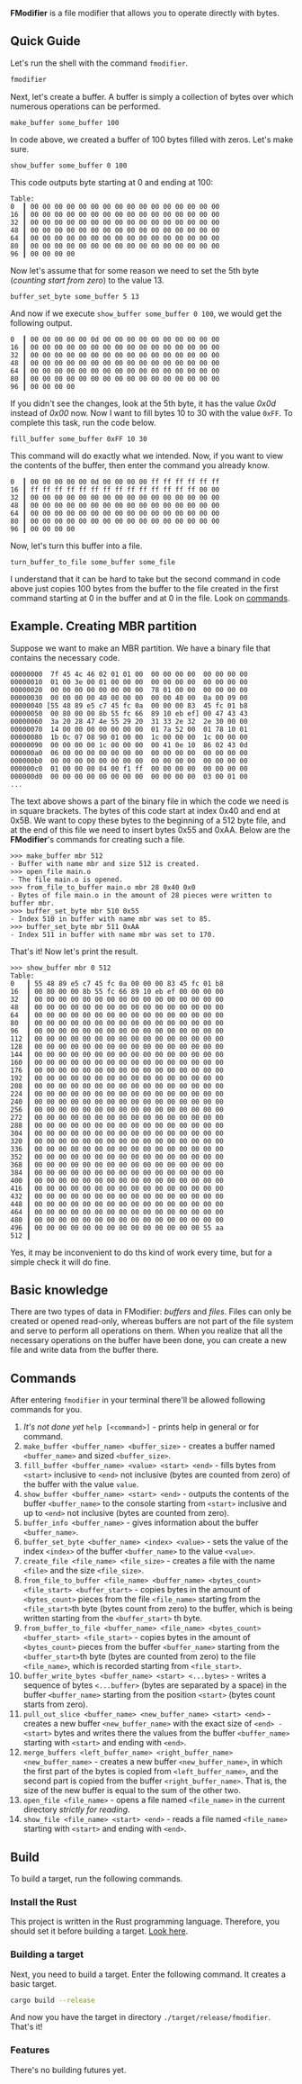 **FModifier** is a file modifier that allows you to operate directly with bytes.
## Quick Guide
Let's run the shell with the command `fmodifier`.
```bash
fmodifier
```
Next, let's create a buffer. A buffer is simply a collection of bytes over which numerous operations can be performed.
```fmodifier
make_buffer some_buffer 100
```
In code above, we created a buffer of 100 bytes filled with zeros. Let's make sure.
```fmodifier
show_buffer some_buffer 0 100
```
This code outputs byte starting at 0 and ending at 100:
```
Table:
0  ┃ 00 00 00 00 00 00 00 00 00 00 00 00 00 00 00 00
16 ┃ 00 00 00 00 00 00 00 00 00 00 00 00 00 00 00 00
32 ┃ 00 00 00 00 00 00 00 00 00 00 00 00 00 00 00 00
48 ┃ 00 00 00 00 00 00 00 00 00 00 00 00 00 00 00 00
64 ┃ 00 00 00 00 00 00 00 00 00 00 00 00 00 00 00 00
80 ┃ 00 00 00 00 00 00 00 00 00 00 00 00 00 00 00 00
96 ┃ 00 00 00 00
```
Now let's assume that for some reason we need to set the 5th byte (*counting start from zero*) to the value 13.
```fmodifier
buffer_set_byte some_buffer 5 13
```
And now if we execute `show_buffer some_buffer 0 100`, we would get the following output.
```
0  ┃ 00 00 00 00 00 0d 00 00 00 00 00 00 00 00 00 00
16 ┃ 00 00 00 00 00 00 00 00 00 00 00 00 00 00 00 00
32 ┃ 00 00 00 00 00 00 00 00 00 00 00 00 00 00 00 00
48 ┃ 00 00 00 00 00 00 00 00 00 00 00 00 00 00 00 00
64 ┃ 00 00 00 00 00 00 00 00 00 00 00 00 00 00 00 00
80 ┃ 00 00 00 00 00 00 00 00 00 00 00 00 00 00 00 00
96 ┃ 00 00 00 00
```
If you didn't see the changes, look at the 5th byte, it has the value *0x0d* instead of *0x00* now.
Now I want to fill bytes 10 to 30 with the value `0xFF`. To complete this task, run the code below.
```fmodifier
fill_buffer some_buffer 0xFF 10 30
```
This command will do exactly what we intended. Now, if you want to view the contents of the buffer, then enter the command you already know.
```
0  ┃ 00 00 00 00 00 0d 00 00 00 00 ff ff ff ff ff ff
16 ┃ ff ff ff ff ff ff ff ff ff ff ff ff ff ff 00 00
32 ┃ 00 00 00 00 00 00 00 00 00 00 00 00 00 00 00 00
48 ┃ 00 00 00 00 00 00 00 00 00 00 00 00 00 00 00 00
64 ┃ 00 00 00 00 00 00 00 00 00 00 00 00 00 00 00 00
80 ┃ 00 00 00 00 00 00 00 00 00 00 00 00 00 00 00 00
96 ┃ 00 00 00 00
```
Now, let's turn this buffer into a file.
```fmodifier
turn_buffer_to_file some_buffer some_file
```
I understand that it can be hard to take but the second command in code above just copies 100 bytes from the buffer to the file created in the first command starting at 0 in the buffer and at 0 in the file. Look on [commands](#commands).
## Example. Creating MBR partition
Suppose we want to make an MBR partition. We have a binary file that contains the necessary code.
```
00000000  7f 45 4c 46 02 01 01 00  00 00 00 00  00 00 00 00
00000010  01 00 3e 00 01 00 00 00  00 00 00 00  00 00 00 00
00000020  00 00 00 00 00 00 00 00  78 01 00 00  00 00 00 00
00000030  00 00 00 00 40 00 00 00  00 00 40 00  0a 00 09 00
00000040 [55 48 89 e5 c7 45 fc 0a  00 00 00 83  45 fc 01 b8
00000050  00 80 00 00 8b 55 fc 66  89 10 eb ef] 00 47 43 43
00000060  3a 20 28 47 4e 55 29 20  31 33 2e 32  2e 30 00 00
00000070  14 00 00 00 00 00 00 00  01 7a 52 00  01 78 10 01
00000080  1b 0c 07 08 90 01 00 00  1c 00 00 00  1c 00 00 00
00000090  00 00 00 00 1c 00 00 00  00 41 0e 10  86 02 43 0d
000000a0  06 00 00 00 00 00 00 00  00 00 00 00  00 00 00 00
000000b0  00 00 00 00 00 00 00 00  00 00 00 00  00 00 00 00
000000c0  01 00 00 00 04 00 f1 ff  00 00 00 00  00 00 00 00
000000d0  00 00 00 00 00 00 00 00  00 00 00 00  03 00 01 00
...
```
The text above shows a part of the binary file in which the code we need is in square brackets. The bytes of this code start at index 0x40 and end at 0x5B.
We want to copy these bytes to the beginning of a 512 byte file, and at the end of this file we need to insert bytes 0x55 and 0xAA.
Below are the **FModifier**'s commands for creating such a file.
```
>>> make_buffer mbr 512
- Buffer with name mbr and size 512 is created.
>>> open_file main.o
- The file main.o is opened.
>>> from_file_to_buffer main.o mbr 28 0x40 0x0
- Bytes of file main.o in the amount of 28 pieces were written to buffer mbr.
>>> buffer_set_byte mbr 510 0x55
- Index 510 in buffer with name mbr was set to 85.
>>> buffer_set_byte mbr 511 0xAA
- Index 511 in buffer with name mbr was set to 170.
```
That's it! Now let's print the result.
```
>>> show_buffer mbr 0 512
Table:
0   ┃ 55 48 89 e5 c7 45 fc 0a 00 00 00 83 45 fc 01 b8 
16  ┃ 00 80 00 00 8b 55 fc 66 89 10 eb ef 00 00 00 00 
32  ┃ 00 00 00 00 00 00 00 00 00 00 00 00 00 00 00 00 
48  ┃ 00 00 00 00 00 00 00 00 00 00 00 00 00 00 00 00 
64  ┃ 00 00 00 00 00 00 00 00 00 00 00 00 00 00 00 00 
80  ┃ 00 00 00 00 00 00 00 00 00 00 00 00 00 00 00 00 
96  ┃ 00 00 00 00 00 00 00 00 00 00 00 00 00 00 00 00 
112 ┃ 00 00 00 00 00 00 00 00 00 00 00 00 00 00 00 00 
128 ┃ 00 00 00 00 00 00 00 00 00 00 00 00 00 00 00 00 
144 ┃ 00 00 00 00 00 00 00 00 00 00 00 00 00 00 00 00 
160 ┃ 00 00 00 00 00 00 00 00 00 00 00 00 00 00 00 00 
176 ┃ 00 00 00 00 00 00 00 00 00 00 00 00 00 00 00 00 
192 ┃ 00 00 00 00 00 00 00 00 00 00 00 00 00 00 00 00 
208 ┃ 00 00 00 00 00 00 00 00 00 00 00 00 00 00 00 00 
224 ┃ 00 00 00 00 00 00 00 00 00 00 00 00 00 00 00 00 
240 ┃ 00 00 00 00 00 00 00 00 00 00 00 00 00 00 00 00 
256 ┃ 00 00 00 00 00 00 00 00 00 00 00 00 00 00 00 00 
272 ┃ 00 00 00 00 00 00 00 00 00 00 00 00 00 00 00 00 
288 ┃ 00 00 00 00 00 00 00 00 00 00 00 00 00 00 00 00 
304 ┃ 00 00 00 00 00 00 00 00 00 00 00 00 00 00 00 00 
320 ┃ 00 00 00 00 00 00 00 00 00 00 00 00 00 00 00 00 
336 ┃ 00 00 00 00 00 00 00 00 00 00 00 00 00 00 00 00 
352 ┃ 00 00 00 00 00 00 00 00 00 00 00 00 00 00 00 00 
368 ┃ 00 00 00 00 00 00 00 00 00 00 00 00 00 00 00 00 
384 ┃ 00 00 00 00 00 00 00 00 00 00 00 00 00 00 00 00 
400 ┃ 00 00 00 00 00 00 00 00 00 00 00 00 00 00 00 00 
416 ┃ 00 00 00 00 00 00 00 00 00 00 00 00 00 00 00 00 
432 ┃ 00 00 00 00 00 00 00 00 00 00 00 00 00 00 00 00 
448 ┃ 00 00 00 00 00 00 00 00 00 00 00 00 00 00 00 00 
464 ┃ 00 00 00 00 00 00 00 00 00 00 00 00 00 00 00 00 
480 ┃ 00 00 00 00 00 00 00 00 00 00 00 00 00 00 00 00 
496 ┃ 00 00 00 00 00 00 00 00 00 00 00 00 00 00 55 aa 
512 ┃                                                 
```
Yes, it may be inconvenient to do ths kind of work every time, but for a simple check it will do fine.
## Basic knowledge
There are two types of data in FModifier: *buffers* and *files*. Files can only be created or opened read-only, whereas buffers are not part of the file system and serve to perform all operations on them.
When you realize that all the necessary operations on the buffer have been done, you can create a new file and write data from the buffer there.
## Commands
<a id="commands"></a>
After entering `fmodifier` in your terminal there'll be allowed following commands for you.
1. *It's not done yet* `help [<command>]` - prints help in general or for command.
2. `make_buffer <buffer_name> <buffer_size>` - creates a buffer named `<buffer_name>` and sized `<buffer_size>`.
3. `fill_buffer <buffer_name> <value> <start> <end>` - fills bytes from `<start>` inclusive to `<end>` not inclusive (bytes are counted from zero) of the buffer with the value `value`.
4. `show_buffer <buffer_name> <start> <end>` - outputs the contents of the buffer `<buffer_name>` to the console starting from `<start>` inclusive and up to `<end>` not inclusive (bytes are counted from zero).
5. `buffer_info <buffer_name>` - gives information about the buffer `<buffer_name>`.
6. `buffer_set_byte <buffer_name> <index> <value>` - sets the value of the index `<index>` of the buffer `<buffer_name>` to the value `<value>`.
7. `create_file <file_name> <file_size>` - creates a file with the name `<file>` and the size `<file_size>`.
8. `from_file_to_buffer <file_name> <buffer_name> <bytes_count> <file_start> <buffer_start>` - copies bytes in the amount of `<bytes_count>` pieces from the file `<file_name>` starting from the `<file_start>`th byte (bytes count from zero) to the buffer, which is being written starting from the `<buffer_start>` th byte.
9. `from_buffer_to_file <buffer_name> <file_name> <bytes_count> <buffer_start> <file_start>` - copies bytes in the amount of `<bytes_count>` pieces from the buffer `<buffer_name>` starting from the `<buffer_start>`th byte (bytes are counted from zero) to the file `<file_name>`, which is recorded starting from `<file_start>`.
10. `buffer_write_bytes <buffer_name> <start> <...bytes>` - writes a sequence of bytes `<...buffer>` (bytes are separated by a space) in the buffer `<buffer_name>` starting from the position `<start>` (bytes count starts from zero).
11. `pull_out_slice <buffer_name> <new_buffer_name> <start> <end>` - creates a new buffer `<new_buffer_name>` with the exact size of `<end> - <start>` bytes and writes there the values from the buffer `<buffer_name>` starting with `<start>` and ending with `<end>`.
12. `merge_buffers <left_buffer_name> <right_buffer_name> <new_buffer_name>` - creates a new buffer `<new_buffer_name>`, in which the first part of the bytes is copied from `<left_buffer_name>`, and the second part is copied from the buffer `<right_buffer_name>`. That is, the size of the new buffer is equal to the sum of the other two.
13. `open_file <file_name>` - opens a file named `<file_name>` in the current directory *strictly for reading*.
14. `show_file <file_name> <start> <end>` - reads a file named `<file_name>` starting with `<start>` and ending with `<end>`.
## Build
To build a target, run the following commands.
### Install the Rust
This project is written in the Rust programming language. Therefore, you should set it before building a target. [Look here](https://www.rust-lang.org/tools/install).
### Building a target
Next, you need to build a target. Enter the following command. It creates a basic target.
```bash
cargo build --release
```
And now you have the target in directory `./target/release/fmodifier`. That's it!
### Features
There's no building futures yet.
